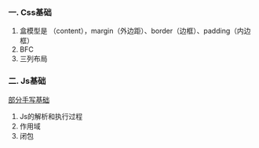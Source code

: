 ### 一. Css基础
1. 盒模型是 （content），margin（外边距）、border（边框）、padding（内边框）
2. BFC
3. 三列布局

### 二. Js基础
[部分手写基础](https://github.com/oneonetwo/yjytable/blob/master/js/%E5%B8%B8%E7%94%A8%E6%89%8B%E5%86%99%E4%BB%A3%E7%A0%81.md)
1. Js的解析和执行过程
2. 作用域
3. 闭包











































						
  
